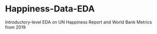 # Happiness-Data-EDA
Introductory-level EDA on UN Happiness Report and World Bank Metrics from 2019
